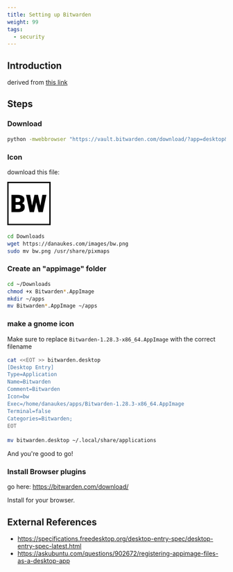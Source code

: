 ```yaml
---
title: Setting up Bitwarden
weight: 99
tags:
  - security
---
```


## Introduction

derived from [this link](https://askubuntu.com/questions/902672/registering-appimage-files-as-a-desktop-app)

## Steps

### Download

```bash
python -mwebbrowser "https://vault.bitwarden.com/download/?app=desktop&platform=linux&variant=appimage"
```
### Icon

download this file:

![Icon](/images/bw.png)

```bash
cd Downloads
wget https://danaukes.com/images/bw.png
sudo mv bw.png /usr/share/pixmaps
```

### Create an "appimage" folder

```bash
cd ~/Downloads
chmod +x Bitwarden*.AppImage 
mkdir ~/apps
mv Bitwarden*.AppImage ~/apps
```

### make a gnome icon

Make sure to replace ```Bitwarden-1.28.3-x86_64.AppImage``` with the correct filename

```bash
cat <<EOT >> bitwarden.desktop
[Desktop Entry]
Type=Application
Name=Bitwarden
Comment=Bitwarden
Icon=bw
Exec=/home/danaukes/apps/Bitwarden-1.28.3-x86_64.AppImage
Terminal=false
Categories=Bitwarden;
EOT

mv bitwarden.desktop ~/.local/share/applications
```

And you're good to go!

### Install Browser plugins

go here: <https://bitwarden.com/download/>

Install for your browser.


## External References

* <https://specifications.freedesktop.org/desktop-entry-spec/desktop-entry-spec-latest.html>
* <https://askubuntu.com/questions/902672/registering-appimage-files-as-a-desktop-app>
